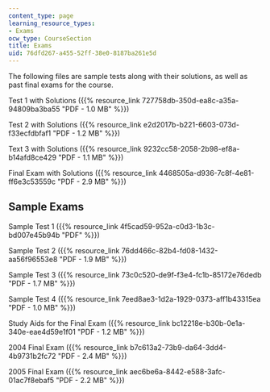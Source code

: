 ```yaml
---
content_type: page
learning_resource_types:
- Exams
ocw_type: CourseSection
title: Exams
uid: 76dfd267-a455-52ff-38e0-8187ba261e5d
---
```


The following files are sample tests along with their solutions, as well as past final exams for the course.

Test 1 with Solutions ({{% resource_link 727758db-350d-ea8c-a35a-94809ba3ba55 "PDF - 1.0 MB" %}})

Test 2 with Solutions ({{% resource_link e2d2017b-b221-6603-073d-f33ecfdbfaf1 "PDF - 1.2 MB" %}})

Text 3 with Solutions ({{% resource_link 9232cc58-2058-2b98-ef8a-b14afd8ce429 "PDF - 1.1 MB" %}})

Final Exam with Solutions ({{% resource_link 4468505a-d936-7c8f-4e81-ff6e3c53559c "PDF - 2.9 MB" %}})

Sample Exams
------------

Sample Test 1 ({{% resource_link 4f5cad59-952a-c0d3-1b3c-bd007e45b94b "PDF" %}})

Sample Test 2 ({{% resource_link 76dd466c-82b4-fd08-1432-aa56f96553e8 "PDF - 1.9 MB" %}})

Sample Test 3 ({{% resource_link 73c0c520-de9f-f3e4-fc1b-85172e76dedb "PDF - 1.7 MB" %}})

Sample Test 4 ({{% resource_link 7eed8ae3-1d2a-1929-0373-aff1b43315ea "PDF - 1.0 MB" %}})

Study Aids for the Final Exam ({{% resource_link bc12218e-b30b-0e1a-340e-eae4d59e1f01 "PDF - 1.2 MB" %}})

2004 Final Exam ({{% resource_link b7c613a2-73b9-da64-3dd4-4b9731b2fc72 "PDF - 2.4 MB" %}})

2005 Final Exam ({{% resource_link aec6be6a-8442-e588-3afc-01ac7f8ebaf5 "PDF - 2.2 MB" %}})